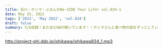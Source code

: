 ```yaml
---
title: 石川・ホンマ・ぶるんのBe-SIDE Your Life! vol.834-1
date: May 25, 2022
tags: ['2022', 'May 2022', 'vol.834']
draft: false
summary: 5/6収録！まだまだGWが続いています！！ホンマさんと食べ物の話をずっとしています！
---
```


http://project-phi.ddo.jp/ishikawa/ishikawa834_1.mp3